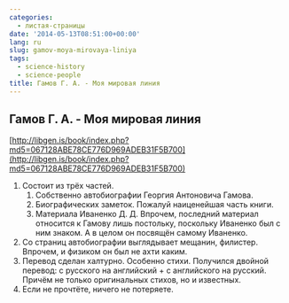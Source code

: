 ```yaml
---
categories:
  - листая-страницы
date: '2014-05-13T08:51:00+00:00'
lang: ru
slug: gamov-moya-mirovaya-liniya
tags:
  - science-history
  - science-people
title: Гамов Г. А. - Моя мировая линия
---
```





## Гамов Г. А. - Моя мировая линия

[http://libgen.is/book/index.php?md5=067128ABE78CE776D969ADEB31F5B700](http://libgen.is/book/index.php?md5=067128ABE78CE776D969ADEB31F5B700)  

1.  Состоит из трёх частей. 
    1. Собственно автобиографии Георгия Антоновича Гамова. 
    2. Биографических заметок. Пожалуй наиценейшая часть книги. 
    3. Материала Иваненко Д. Д. Впрочем, последний материал относится к Гамову лишь постольку, поскольку Иваненко был с ним знаком. А в целом он посвящён самому Иваненко.
2.  Со страниц автобиографии выглядывает мещанин, филистер. Впрочем, и физиком он был не ахти каким.
3.  Перевод сделан халтурно. Особенно стихи. Получился двойной перевод: с русского на английский + с английского на русский. Причём не только оригинальных стихов, но и известных.
4.  Если не прочтёте, ничего не потеряете.
